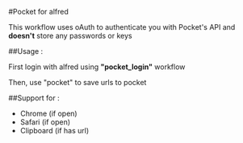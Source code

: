 #Pocket for alfred

This workflow uses oAuth to authenticate you with Pocket's API and **doesn't** store any passwords or keys

##Usage :

First login with alfred using **"pocket_login"** workflow

Then, use "pocket" to save urls to pocket

##Support for :
* Chrome (if open)
* Safari (if open)
* Clipboard (if has url)
